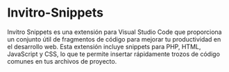 # Invitro-Snippets
Invitro Snippets es una extensión para Visual Studio Code que proporciona un conjunto útil de fragmentos de código para mejorar tu productividad en el desarrollo web. Esta extensión incluye snippets para PHP, HTML, JavaScript y CSS, lo que te permite insertar rápidamente trozos de código comunes en tus archivos de proyecto.
